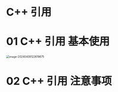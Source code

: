 # C++ 引用



# 01 C++ 引用 基本使用

<img src="https://cvp.oss-cn-shanghai.aliyuncs.com/picgo/202404091226115.png" alt="image-20240409122619875" style="zoom:50%;" />



# 02 C++ 引用 注意事项

